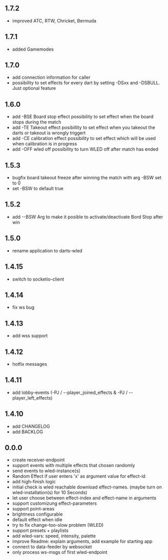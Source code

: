 ## 1.7.2
- improved ATC, RTW, Chricket, Bermuda

## 1.7.1
 - added Gamemodes

## 1.7.0
 - add connection information for caller
 - possibility to set effects for every dart
   by setting -DSxx and -DSBULL. Just optional feature

## 1.6.0
 - add -BSE Board stop effect
        possibility to set effect when the board stops during the match
 - add -TE Takeout effect
        posibillity to set effect when you takeout the darts or takeout is wrongly triggert
 - add -CE calibration effect
        possibility to set effect which will be used when calibration is in progress
 - add -OFF wled off
        possibility to turn WLED off after match has ended

## 1.5.3
- bugfix board takeout freeze after winning the match with arg -BSW set to 0
- set -BSW to default true

## 1.5.2

- add --BSW Arg to make it posible to activate/deactivate Bord Stop after win

## 1.5.0

- rename application to darts-wled


## 1.4.15

- switch to socketio-client


## 1.4.14

- fix ws bug


## 1.4.13

- add wss support


## 1.4.12

- hotfix messages


## 1.4.11

- add lobby-events (-PJ / --player_joined_effects & -PJ / --player_left_effects)


## 1.4.10

- add CHANGELOG
- add BACKLOG


## 0.0.0

- create receiver-endpoint
- support events with multiple effects that chosen randomly
- send events to wled-instance(s)
- Random Effect if user enters 'x' as argument value for effect-id
- add high-finish logic
- initial check is wled reachable download effect-names. (maybe turn on wled-installation(s) for 10 Seconds)
- let user choose between effect-index and effect-name in arguments
- support customizung effect-parameters
- support point-areas
- brightness configurable
- default effect when idle
- try to fix change-too-slow problem (WLED)
- support presets + playlists
- add wled-vars: speed, intensity, palette
- improve Readme: explain arguments, add example for starting app
- connect to data-feeder by websocket
- only process ws-msgs of first wled-endpoint